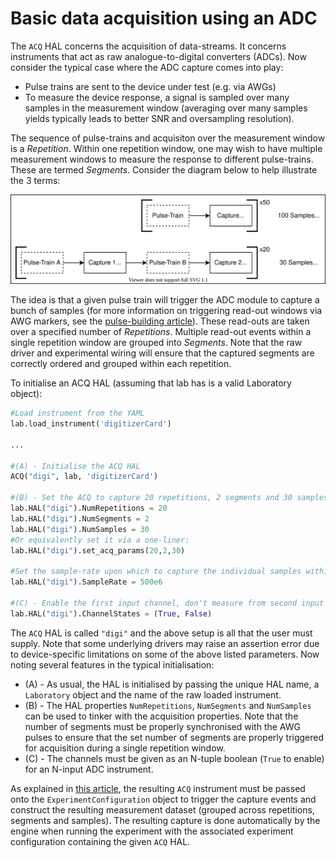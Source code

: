 # Basic data acquisition using an ADC

The `ACQ` HAL concerns the acquisition of data-streams. It concerns instruments that act as raw analogue-to-digital converters (ADCs). Now consider the typical case where the ADC capture comes into play:

- Pulse trains are sent to the device under test (e.g. via AWGs)
- To measure the device response, a signal is sampled over many samples in the measurement window (averaging over many samples yields typically leads to better SNR and oversampling resolution).

The sequence of pulse-trains and acquisiton over the measurement window is a *Repetition*. Within one repetition window, one may wish to have multiple measurement windows to measure the response to different pulse-trains. These are termed *Segments*. Consider the diagram below to help illustrate the 3 terms:

![My Diagram3](ACQ_reps_segs_smpls.drawio.svg)

The idea is that a given pulse train will trigger the ADC module to capture a bunch of samples (for more information on triggering read-out windows via AWG markers, see the [pulse-building article](AWG_Pulse_Building.md)). These read-outs are taken over a specified number of *Repetitions*. Multiple read-out events within a single repetition window are grouped into *Segments*. Note that the raw driver and experimental wiring will ensure that the captured segments are correctly ordered and grouped within each repetition.

To initialise an ACQ HAL (assuming that lab has is a valid Laboratory object):

```python
#Load instrument from the YAML
lab.load_instrument('digitizerCard')

...

#(A) - Initialise the ACQ HAL
ACQ("digi", lab, 'digitizerCard')

#(B) - Set the ACQ to capture 20 repetitions, 2 segments and 30 samples
lab.HAL("digi").NumRepetitions = 20
lab.HAL("digi").NumSegments = 2
lab.HAL("digi").NumSamples = 30
#Or equivalently set it via a one-liner:
lab.HAL("digi").set_acq_params(20,2,30)

#Set the sample-rate upon which to capture the individual samples within a segment:
lab.HAL("digi").SampleRate = 500e6

#(C) - Enable the first input channel, don't measure from second input channel:
lab.HAL("digi").ChannelStates = (True, False)
```

The `ACQ` HAL is called `"digi"` and the above setup is all that the user must supply. Note that some underlying drivers may raise an assertion error due to device-specific limitations on some of the above listed parameters. Now noting several features in the typical initialisation:

- (A) - As usual, the HAL is initialised by passing the unique HAL name, a `Laboratory` object and the name of the raw loaded instrument.
- (B) - The HAL properties `NumRepetitions`, `NumSegments` and `NumSamples` can be used to tinker with the acquisition properties. Note that the number of segments must be properly synchronised with the AWG pulses to ensure that the set number of segments are properly triggered for acquisition during a single repetition window.
- (C) - The channels must be given as an N-tuple boolean (`True` to enable) for an N-input ADC instrument.

As explained in [this article](Exp_Config_Basic.md), the resulting `ACQ` instrument must be passed onto the `ExperimentConfiguration` object to trigger the capture events and construct the resulting measurement dataset (grouped across repetitions, segments and samples). The resulting capture is done automatically by the engine when running the experiment with the associated experiment configuration containing the given `ACQ` HAL.

